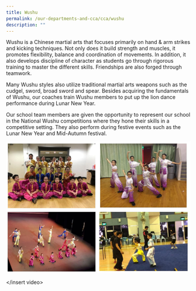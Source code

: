 ```yaml
---
title: Wushu
permalink: /our-departments-and-cca/cca/wushu
description: ""
---
```

Wushu is a Chinese martial arts that focuses primarily on hand & arm strikes and kicking techniques. Not only does it build strength and muscles, it promotes flexibility, balance and coordination of movements. In addition, it also develops discipline of character as students go through rigorous training to master the different skills. Friendships are also forged through teamwork.   

Many Wushu styles also utilize traditional martial arts weapons such as the cudgel, sword, broad sword and spear. Besides acquiring the fundamentals of Wushu, our coaches train Wushu members to put up the lion dance performance during Lunar New Year. 

Our school team members are given the opportunity to represent our school in the National Wushu competitions where they hone their skills in a competitive setting. They also perform during festive events such as the Lunar New Year and Mid-Autumn festival.

![](/images/wushu.jpg)

</insert video>